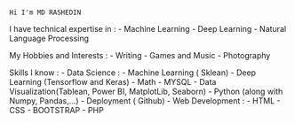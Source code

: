                                                                                       Hi I'm MD RASHEDIN
I have technical expertise in :
        - Machine Learning
        - Deep Learning
        - Natural Language Processing

My Hobbies and Interests :
        - Writing
        - Games and Music
        - Photography

Skills I know :
          - Data Science :
                - Machine Learning ( Sklean)
                - Deep Learning (Tensorflow and Keras)
                - Math
                - MYSQL
                - Data Visualization(Tablean, Power BI, MatplotLib, Seaborn)
                - Python (along with Numpy, Pandas,...)
                - Deployment ( Github)
        - Web Development :
                - HTML
                - CSS
                - BOOTSTRAP
                - PHP
      
